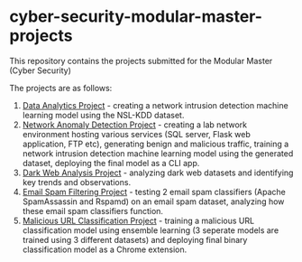 # cyber-security-modular-master-projects
This repository contains the projects submitted for the Modular Master (Cyber Security)

The projects are as follows: 
1. [Data Analytics Project](https://github.com/AhmadHatziq/cyber-security-modular-master-projects/tree/main/Data%20Analytics%20Project) - creating a network intrusion detection machine learning model using the NSL-KDD dataset. 
2. [Network Anomaly Detection Project](https://github.com/AhmadHatziq/cyber-security-modular-master-projects/tree/main/Network%20Anomaly%20Detection%20Project) - creating a lab network environment hosting various services (SQL server, Flask web application, FTP etc), generating benign and malicious traffic, training a network intrusion detection machine learning model using the generated dataset, deploying the final model as a CLI app.
3. [Dark Web Analysis Project](https://github.com/AhmadHatziq/cyber-security-modular-master-projects/tree/main/Dark%20Web%20Analysis%20Project) - analyzing dark web datasets and identifying key trends and observations.
4. [Email Spam Filtering Project](https://github.com/AhmadHatziq/cyber-security-modular-master-projects/tree/main/Email%20Spam%20Filtering%20Project) - testing 2 email spam classifiers (Apache SpamAssassin and Rspamd) on an email spam dataset, analyzing how these email spam classifiers function.
5. [Malicious URL Classification Project](https://github.com/AhmadHatziq/cyber-security-modular-master-projects/tree/main/Malicious%20URL%20Classifier%20Project) - training a malicious URL classification model using ensemble learning (3 seperate models are trained using 3 different datasets) and deploying final binary classification model as a Chrome extension.



